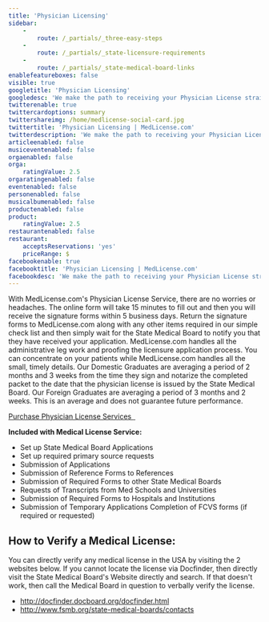 ```yaml
---
title: 'Physician Licensing'
sidebar:
    -
        route: /_partials/_three-easy-steps
    -
        route: /_partials/_state-licensure-requirements
    -
        route: /_partials/_state-medical-board-links
enablefeatureboxes: false
visible: true
googletitle: 'Physician Licensing'
googledesc: 'We make the path to receiving your Physician License straightforward and reduce the time it takes to complete your Physician License Process. To start, simply complete our form, forward to MedLicense.com your CV, and then await for your licensure packet to arrive in 3-5 business days.'
twitterenable: true
twittercardoptions: summary
twittershareimg: /home/medlicense-social-card.jpg
twittertitle: 'Physician Licensing | MedLicense.com'
twitterdescription: 'We make the path to receiving your Physician License straightforward and reduce the time it takes to complete your Physician License Process. To start, simply complete our form, forward to MedLicense.com your CV, and then await for your licensure packet to arrive in 3-5 business days.'
articleenabled: false
musiceventenabled: false
orgaenabled: false
orga:
    ratingValue: 2.5
orgaratingenabled: false
eventenabled: false
personenabled: false
musicalbumenabled: false
productenabled: false
product:
    ratingValue: 2.5
restaurantenabled: false
restaurant:
    acceptsReservations: 'yes'
    priceRange: $
facebookenable: true
facebooktitle: 'Physician Licensing | MedLicense.com'
facebookdesc: 'We make the path to receiving your Physician License straightforward and reduce the time it takes to complete your Physician License Process. To start, simply complete our form, forward to MedLicense.com your CV, and then await for your licensure packet to arrive in 3-5 business days.'
---
```


<p>With MedLicense.com's Physician License Service, there are no worries or headaches. The online form will take 15 minutes to fill out and then you will receive the signature forms within 5 business days. Return the signature forms to MedLicense.com along with any other items required in our simple check list and then simply wait for the State Medical Board to notify you that they have received your application. MedLicense.com handles all the administrative leg work and proofing the licensure application process. You can concentrate on your patients while MedLicense.com handles all the small, timely details. Our Domestic Graduates are averaging a period of 2 months and 3 weeks from the time they sign and notarize the completed packet to the date that the physician license is issued by the State Medical Board. Our Foreign Graduates are averaging a period of 3 months and 2 weeks. This is an average and does not guarantee future performance.</p>
<p><a class="btn btn-secondary" href="../../../pricing">Purchase Physician License Services <em class="fa fa-sm fa-play" aria-hidden="true">&nbsp;</em></a>&nbsp;</p>
<p><strong>Included with Medical License Service:</strong></p>
<ul>
<li>Set up State Medical Board Applications</li>
<li>Set up required primary source requests</li>
<li>Submission of Applications</li>
<li>Submission of Reference Forms to References</li>
<li>Submission of Required Forms to other State Medical Boards</li>
<li>Requests of Transcripts from Med Schools and Universities</li>
<li>Submission of Required Forms to Hospitals and Institutions</li>
<li>Submission of Temporary Applications Completion of FCVS forms (if required or requested)</li>
</ul>
<h2 id="mcetoc_1cebteva00">How to Verify a Medical License:</h2>
<p>You can directly verify any medical license in the USA by visiting the 2 websites below. If you cannot locate the license via Docfinder, then directly visit the State Medical Board's Website directly and search. If that doesn't work, then call the Medical Board in question to verbally verify the license.</p>
<ul>
<li><a href="http://docfinder.docboard.org/docfinder.html">http://docfinder.docboard.org/docfinder.html</a></li>
<li><a href="http://www.fsmb.org/contact-a-state-medical-board">http://www.fsmb.org/state-medical-boards/contacts</a></li>
</ul>